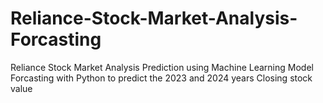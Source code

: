 # Reliance-Stock-Market-Analysis-Forcasting
Reliance Stock Market Analysis Prediction using Machine Learning Model Forcasting with Python to predict the 2023 and 2024 years Closing stock value
